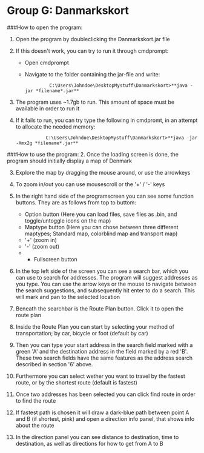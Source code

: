 Group G: Danmarkskort
============
###How to open the program:
1. Open the program by doubleclicking the Danmarkskort.jar file
2. If this doesn't work, you can try to run it through cmdprompt:
   - Open cmdprompt
   - Navigate to the folder containing the jar-file and write:
   
                  C:\Users\Johndoe\DesktopMystuff\Danmarkskort>**java -jar *filename*.jar**

3. The program uses ~1.7gb to run. This amount of space must be available in order to run it
4. If it fails to run, you can try type the following in cmdpromt, in an attempt to allocate the needed memory:  

                  C:\Users\Johndoe\DesktopMystuff\Danmarkskort>**java -jar -Xmx2g *filename*.jar**


###How to use the program:
2. Once the loading screen is done, the program should initially display a map of Denmark

3. Explore the map by dragging the mouse around, or use the arrowkeys

4. To zoom in/out you can use mousescroll or the '+' / '-' keys

5. In the right hand side of the programscreen you can see some function buttons. They are as follows from top to buttom:
   - Option button (Here you can load files, save files as .bin, and toggle/untoggle icons on the map)
   - Maptype button (Here you can chose between three different maptypes; Standard map, colorblind map and transport map)
   - '+' (zoom in)
   - '-' (zoom out)
   - - Fullscreen button 

6. In the top left side of the screen you can see a search bar, which you can use to search for addresses. The program will suggest addresses as you type. You can use the arrow keys or the mouse to navigate between the search suggestions, and subsequently hit enter to do a search. This will mark and pan to the selected location

7. Beneath the searchbar is the Route Plan button. Click it to open the route plan

8. Inside the Route Plan you can start by selecting your method of transportation; by car, bicycle or foot (default by car)

9. Then you can type your start address in the search field marked with a green 'A' and the destination address in the field marked by a red 'B'. These two search fields have the same features as the address search described in section '6' above.

10. Furthermore you can select wether you want to travel by the fastest route, or by the shortest route (default is fastest)

11. Once two addresses has been selected you can click find route in order to find the route

12. If fastest path is chosen it will draw a dark-blue path between point A and B (if shortest, pink)  and open a direction info panel, that shows info about the route

13. In the direction panel you can see distance to destination, time to destination, as well as directions for how to get from A to B

